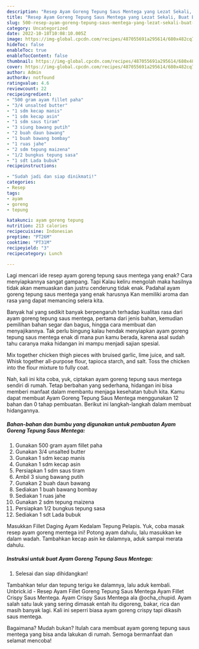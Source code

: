 ```yaml
---
description: "Resep Ayam Goreng Tepung Saus Mentega yang Lezat Sekali, Buat Buka Puasa}"
title: "Resep Ayam Goreng Tepung Saus Mentega yang Lezat Sekali, Buat Buka Puasa}"
slug: 500-resep-ayam-goreng-tepung-saus-mentega-yang-lezat-sekali-buat-buka-puasa
category: Uncategorized
date: 2022-10-18T10:08:10.005Z
image: https://img-global.cpcdn.com/recipes/487055691a295614/680x482cq70/ayam-goreng-tepung-saus-mentega-foto-resep-utama.jpg
hideToc: false
enableToc: true
enableTocContent: false
thumbnail: https://img-global.cpcdn.com/recipes/487055691a295614/680x482cq70/ayam-goreng-tepung-saus-mentega-foto-resep-utama.jpg
cover: https://img-global.cpcdn.com/recipes/487055691a295614/680x482cq70/ayam-goreng-tepung-saus-mentega-foto-resep-utama.jpg
author: Admin
authorAv: notfound
ratingvalue: 4.6
reviewcount: 22
recipeingredient:
- "500 gram ayam fillet paha"
- "3/4 unsalted butter"
- "1 sdm kecap manis"
- "1 sdm kecap asin"
- "1 sdm saus tiram"
- "3 siung bawang putih"
- "2 buah daun bawang"
- "1 buah bawang bombay"
- "1 ruas jahe"
- "2 sdm tepung maizena"
- "1/2 bungkus tepung sasa"
- "1 sdt Lada bubuk"
recipeinstructions:

- "Sudah jadi dan siap dinikmati!"
categories:
- Resep
tags:
- ayam
- goreng
- tepung

katakunci: ayam goreng tepung 
nutrition: 213 calories
recipecuisine: Indonesian
preptime: "PT26M"
cooktime: "PT31M"
recipeyield: "3"
recipecategory: Lunch

---
```



Lagi mencari ide resep ayam goreng tepung saus mentega yang enak? Cara menyiapkannya sangat gampang. Tapi Kalau keliru mengolah maka hasilnya tidak akan memuaskan dan justru cenderung tidak enak. Padahal ayam goreng tepung saus mentega yang enak harusnya Kan memiliki aroma dan rasa yang dapat memancing selera kita.


Banyak hal yang sedikit banyak berpengaruh terhadap kualitas rasa dari ayam goreng tepung saus mentega, pertama dari jenis bahan, kemudian pemilihan bahan segar dan bagus, hingga cara membuat dan menyajikannya. Tak perlu bingung kalau hendak menyiapkan ayam goreng tepung saus mentega enak di mana pun kamu berada, karena asal sudah tahu caranya maka hidangan ini mampu menjadi sajian spesial.

Mix together chicken thigh pieces with bruised garlic, lime juice, and salt. Whisk together all-purpose flour, tapioca starch, and salt. Toss the chicken into the flour mixture to fully coat.


Nah, kali ini kita coba, yuk, ciptakan ayam goreng tepung saus mentega sendiri di rumah. Tetap berbahan yang sederhana, hidangan ini bisa memberi manfaat dalam membantu menjaga kesehatan tubuh kita. Kamu dapat membuat Ayam Goreng Tepung Saus Mentega menggunakan 12 bahan dan 0 tahap pembuatan. Berikut ini langkah-langkah dalam membuat hidangannya.

<!--inarticleads1-->

##### Bahan-bahan dan bumbu yang digunakan untuk pembuatan Ayam Goreng Tepung Saus Mentega:

1. Gunakan 500 gram ayam fillet paha
1. Gunakan 3/4 unsalted butter
1. Gunakan 1 sdm kecap manis
1. Gunakan 1 sdm kecap asin
1. Persiapkan 1 sdm saus tiram
1. Ambil 3 siung bawang putih
1. Gunakan 2 buah daun bawang
1. Sediakan 1 buah bawang bombay
1. Sediakan 1 ruas jahe
1. Gunakan 2 sdm tepung maizena
1. Persiapkan 1/2 bungkus tepung sasa
1. Sediakan 1 sdt Lada bubuk


Masukkan Fillet Daging Ayam Kedalam Tepung Pelapis. Yuk, coba masak resep ayam goreng mentega ini! Potong ayam dahulu, lalu masukkan ke dalam wadah. Tambahkan kecap asin ke dalamnya, aduk sampai merata dahulu. 

<!--inarticleads2-->

##### Instruksi untuk buat Ayam Goreng Tepung Saus Mentega:


1. Selesai dan siap dihidangkan!

Tambahkan telur dan tepung terigu ke dalamnya, lalu aduk kembali. Unbrick.id - Resep Ayam Fillet Goreng Tepung Saus Mentega Ayam Fillet Crispy Saus Mentega. Ayam Crispy Saus Mentega ala @ocha_chupid. Ayam salah satu lauk yang sering dimasak entah itu digoreng, bakar, rica dan masih banyak lagi. Kali ini seperri biasa ayam goreng crispy tapi dikasih saus mentega. 

Bagaimana? Mudah bukan? Itulah cara membuat ayam goreng tepung saus mentega yang bisa anda lakukan di rumah. Semoga bermanfaat dan selamat mencoba!

